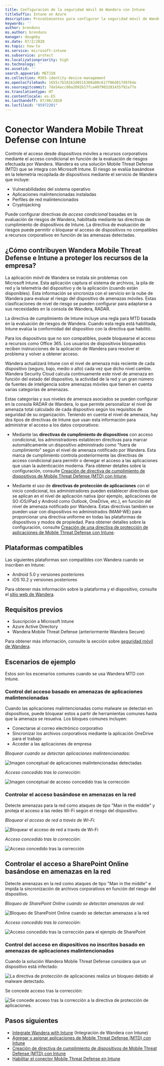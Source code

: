 ```yaml
---
title: Configuración de la seguridad móvil de Wandera con Intune
titleSuffix: Intune on Azure
description: Procedimientos para configurar la seguridad móvil de Wandera con Microsoft Intune para controlar el acceso de los dispositivos móviles a los recursos corporativos.
keywords: ''
author: brenduns
ms.author: brenduns
manager: dougeby
ms.date: 07/2/2020
ms.topic: how-to
ms.service: microsoft-intune
ms.subservice: protect
ms.localizationpriority: high
ms.technology: ''
ms.assetid: ''
search.appverid: MET150
ms.collection: M365-identity-device-management
ms.openlocfilehash: 1655c7b18262d0515308a00c617f06d917d976de
ms.sourcegitcommit: 7de54acc80a2092b17fca407903281435792a77e
ms.translationtype: HT
ms.contentlocale: es-ES
ms.lasthandoff: 07/06/2020
ms.locfileid: "85972201"
---
```

# <a name="wandera-mobile-threat-defense-connector-with-intune"></a>Conector Wandera Mobile Threat Defense con Intune  

Controle el acceso desde dispositivos móviles a recursos corporativos mediante el acceso condicional en función de la evaluación de riesgos efectuada por Wandera. Wandera es una solución Mobile Threat Defense (MTD) que se integra con Microsoft Intune.  El riesgo se evalúa basándose en la telemetría recopilada de dispositivos mediante el servicio de Wandera que incluye:
- Vulnerabilidades del sistema operativo
- Aplicaciones malintencionadas instaladas
- Perfiles de red malintencionados
- Cryptojacking

Puede configurar directivas de *acceso condicional* basadas en la evaluación de riesgos de Wandera, habilitada mediante las directivas de cumplimiento de dispositivos de Intune. La directiva de evaluación de riesgos puede permitir o bloquear el acceso de dispositivos no compatibles a recursos corporativos en función de las amenazas detectadas.  

## <a name="how-do-intune-and-wandera-mobile-threat-defense-help-protect-your-company-resources"></a>¿Cómo contribuyen Wandera Mobile Threat Defense e Intune a proteger los recursos de la empresa?  

La aplicación móvil de Wandera se instala sin problemas con Microsoft Intune. Esta aplicación captura el sistema de archivos, la pila de red y la telemetría del dispositivo y de la aplicación (cuando están disponibles). Esta información se sincroniza con el servicio en la nube de Wandera para evaluar el riesgo del dispositivo de amenazas móviles. Estas clasificaciones de nivel de riesgo se pueden configurar para adaptarse a sus necesidades en la consola de Wandera, RADAR.

La directiva de cumplimiento de Intune incluye una regla para MTD basada en la evaluación de riesgos de Wandera. Cuando esta regla está habilitada, Intune evalúa la conformidad del dispositivo con la directiva que habilitó.

Para los dispositivos que no son compatibles, puede bloquearse el acceso a recursos como Office 365. Los usuarios de dispositivos bloqueados reciben instrucciones de la aplicación de Wandera para resolver el problema y volver a obtener acceso.

Wandera actualizará Intune con el nivel de amenaza más reciente de cada dispositivo (seguro, bajo, medio o alto) cada vez que dicho nivel cambie. Wandera Security Cloud calcula continuamente este nivel de amenaza en función del estado del dispositivo, la actividad de la red y un gran número de fuentes de inteligencia sobre amenazas móviles que tienen en cuenta varias categorías de amenazas.

Estas categorías y sus niveles de amenaza asociados se pueden configurar en la consola RADAR de Wandera, lo que permite personalizar el nivel de amenaza total calculado de cada dispositivo según los requisitos de seguridad de su organización. Teniendo en cuenta el nivel de amenaza, hay dos tipos de directivas de Intune que usan esta información para administrar el acceso a los datos corporativos:

* Mediante las **directivas de cumplimiento de dispositivos** con acceso condicional, los administradores establecen directivas para marcar automáticamente un dispositivo administrado como "fuera de cumplimiento" según el nivel de amenaza notificado por Wandera. Esta marca de cumplimiento controla posteriormente las directivas de acceso condicional para permitir o denegar el acceso a las aplicaciones que usan la autenticación moderna.  Para obtener detalles sobre la configuración, consulte [Creación de directiva de cumplimiento de dispositivos de Mobile Threat Defense (MTD) con Intune](../protect/mtd-device-compliance-policy-create.md).

* Mediante el uso de **directivas de protección de aplicaciones** con el inicio condicional, los administradores pueden establecer directivas que se aplican en el nivel de aplicación nativa (por ejemplo, aplicaciones de SO iOS/iPad y Android como Outlook, OneDrive, etc.), en función del nivel de amenaza notificado por Wandera.  Estas directivas también se pueden usar con dispositivos no administrados (MAM-WE) para proporcionar una directiva uniforme en todas las plataformas de dispositivos y modos de propiedad. Para obtener detalles sobre la configuración, consulte [Creación de una directiva de protección de aplicaciones de Mobile Threat Defense con Intune](../protect/mtd-app-protection-policy.md).

## <a name="supported-platforms"></a>Plataformas compatibles  

Las siguientes plataformas son compatibles con Wandera cuando se inscriben en Intune:

- Android 5.0 y versiones posteriores  
- iOS 10.2 y versiones posteriores 

Para obtener más información sobre la plataforma y el dispositivo, consulte el [sitio web de Wandera](https://www.wandera.com/mobile-threat-defense/).

## <a name="prerequisites"></a>Requisitos previos  

- Suscripción a Microsoft Intune  
- Azure Active Directory  
- Wandera Mobile Threat Defense (anteriormente Wandera Secure)  

Para obtener más información, consulte la sección sobre [seguridad móvil de Wandera](https://www.wandera.com/mobile-security/).
 
## <a name="sample-scenarios"></a>Escenarios de ejemplo

Estos son los escenarios comunes cuando se usa Wandera MTD con Intune.

### <a name="control-access-based-on-threats-from-malicious-apps"></a>Control del acceso basado en amenazas de aplicaciones malintencionadas  

Cuando las aplicaciones malintencionadas como malware se detectan en dispositivos, puede bloquear estos a partir de herramientas comunes hasta que la amenaza se resuelva. Los bloques comunes incluyen:  
- Conectarse al correo electrónico corporativo  
- Sincronizar los archivos corporativos mediante la aplicación OneDrive para el trabajo  
- Acceder a las aplicaciones de empresa  

*Bloquear cuando se detectan aplicaciones malintencionadas*:

![Imagen conceptual de aplicaciones malintencionadas detectadas](./media/wandera-mtd-connector/wandera-malicious-apps-blocked.png)  

*Acceso concedido tras la corrección*: 

![Imagen conceptual de acceso concedido tras la corrección](./media/wandera-mtd-connector/wandera-malicious-apps-unblocked.png)


### <a name="control-access-based-on-threat-to-network"></a>Controlar el acceso basándose en amenazas en la red  

Detecte amenazas para la red como ataques de tipo "Man in the middle" y proteja el acceso a las redes Wi-Fi según el riesgo del dispositivo.  

*Bloquear el acceso de red a través de Wi-Fi*:  

![Bloquear el acceso de red a través de Wi-Fi](./media/wandera-mtd-connector/wandera-network-wifi-blocked.png)

*Acceso concedido tras la corrección*:  

![Acceso concedido tras la corrección](./media/wandera-mtd-connector/wandera-network-wifi-unblocked.png)  

## <a name="control-access-to-sharepoint-online-based-on-threat-to-network"></a>Controlar el acceso a SharePoint Online basándose en amenazas en la red

Detecte amenazas en la red como ataques de tipo "Man in the middle" e impida la sincronización de archivos corporativos en función del riesgo del dispositivo.

*Bloqueo de SharePoint Online cuando se detectan amenazas de red*:  

![Bloqueo de SharePoint Online cuando se detectan amenazas a la red](./media/wandera-mtd-connector/wandera-network-spo-blocked.png)  

*Acceso concedido tras la corrección*:  

![Acceso concedido tras la corrección para el ejemplo de SharePoint](./media/wandera-mtd-connector/wandera-network-spo-unblocked.png)  

### <a name="control-access-on-unenrolled-devices-based-on-threats-from-malicious-apps"></a>Control del acceso en dispositivos no inscritos basado en amenazas de aplicaciones malintencionadas

Cuando la solución Wandera Mobile Threat Defense considera que un dispositivo está infectado:

![La directiva de protección de aplicaciones realiza un bloqueo debido al malware detectado.](./media/wandera-mtd-connector/wandera-mobile-app-policy-block.png)

Se concede acceso tras la corrección:

![Se concede acceso tras la corrección a la directiva de protección de aplicaciones.](./media/wandera-mtd-connector/wandera-mobile-app-policy-remediated.png)

## <a name="next-steps"></a>Pasos siguientes

- [Integrate Wandera with Intune](wandera-mtd-connector-integration.md) (Integración de Wandera con Intune)
- [Agregar y asignar aplicaciones de Mobile Threat Defense (MTD) con Intune](mtd-apps-ios-app-configuration-policy-add-assign.md)
- [Creación de directiva de cumplimiento de dispositivos de Mobile Threat Defense (MTD) con Intune](mtd-device-compliance-policy-create.md)
- [Habilitar el conector Mobile Threat Defense en Intune](mtd-connector-enable.md)
